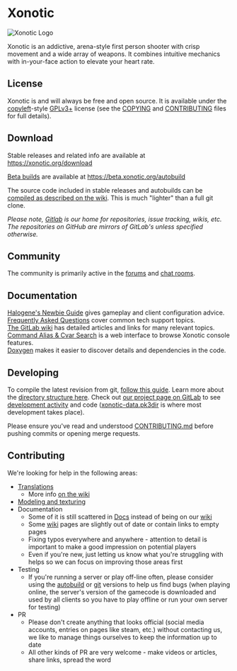 # Xonotic

![Xonotic Logo](https://xonotic.org/static/img/xonotic_logo_web.svg)

Xonotic is an addictive, arena-style first person shooter with crisp movement and a wide array of weapons. It combines intuitive mechanics with in-your-face action to elevate your heart rate.

## License

Xonotic is and will always be free and open source. It is available under the [copyleft](https://www.gnu.org/copyleft/)-style [GPLv3+](https://www.gnu.org/licenses/gpl-3.0.html) license (see the [COPYING](COPYING) and [CONTRIBUTING](CONTRIBUTING.md#licensing) files for full details).

## Download

Stable releases and related info are available at https://xonotic.org/download

[Beta builds](https://gitlab.com/xonotic/xonotic/-/wikis/Autobuilds) are available at https://beta.xonotic.org/autobuild

The source code included in stable releases and autobuilds can be [compiled as described on the wiki](https://gitlab.com/xonotic/xonotic/-/wikis/Compiling).  This is much "lighter" than a full git clone.

*Please note, [Gitlab](https://gitlab.com/xonotic/) is our home for repositories, issue tracking, wikis, etc. The repositories on GitHub are mirrors of GitLab's unless specified otherwise.*

## Community

The community is primarily active in the [forums](https://forums.xonotic.org/) and [chat rooms](https://gitlab.com/xonotic/xonotic/-/wikis/Chat-Rooms).

## Documentation

[Halogene's Newbie Guide](https://xonotic.org/guide) gives gameplay and client configuration advice.  
[Frequently Asked Questions](https://xonotic.org/faq) cover common tech support topics.  
[The GitLab wiki](https://gitlab.com/xonotic/xonotic/-/wikis/home) has detailed articles and links for many relevant topics.  
[Command Alias & Cvar Search](https://xonotic.org/tools/cacs) is a web interface to browse Xonotic console features.  
[Doxygen](https://xonotic.org/doxygen) makes it easier to discover details and dependencies in the code.  

## Developing

To compile the latest revision from git, [follow this guide](https://gitlab.com/xonotic/xonotic/wikis/Repository_Access). Learn more about the [directory structure here](https://gitlab.com/xonotic/xonotic/wikis/Git). Check out [our project page on GitLab](https://gitlab.com/groups/xonotic) to see [development activity](https://gitlab.com/groups/xonotic/-/activity) and code ([xonotic-data.pk3dir](https://gitlab.com/xonotic/xonotic-data.pk3dir) is where most development takes place).

Please ensure you've read and understood [CONTRIBUTING.md](CONTRIBUTING.md) before pushing commits or opening merge requests.

## Contributing

We're looking for help in the following areas:

- [Translations](https://www.transifex.com/team-xonotic/xonotic/)
  - More info [on the wiki](https://gitlab.com/xonotic/xonotic/-/wikis/home#translating)
- [Modeling and texturing](https://gitlab.com/xonotic/xonotic-data.pk3dir/issues?label_name=Area%3A+Assets)
- Documentation
  - Some of it is still scattered in [Docs](https://gitlab.com/xonotic/xonotic/tree/master/Docs) instead of being on our [wiki](https://gitlab.com/xonotic/xonotic/wikis/home)
  - Some [wiki](https://gitlab.com/xonotic/xonotic/wikis/home) pages are slightly out of date or contain links to empty pages
  - Fixing typos everywhere and anywhere - attention to detail is important to make a good impression on potential players
  - Even if you're new, just letting us know what you're struggling with helps so we can focus on improving those areas first
- Testing
  - If you're running a server or play off-line often, please consider using the [autobuild](https://gitlab.com/xonotic/xonotic/wikis/Autobuilds) or [git](https://gitlab.com/xonotic/xonotic/wikis/Repository_Access) versions to help us find bugs (when playing online, the server's version of the gamecode is downloaded and used by all clients so you have to play offline or run your own server for testing)
- PR
  - Please don't create anything that looks official (social media accounts, entries on pages like steam, etc.) without contacting us, we like to manage things ourselves to keep the information up to date
  - All other kinds of PR are very welcome - make videos or articles, share links, spread the word

